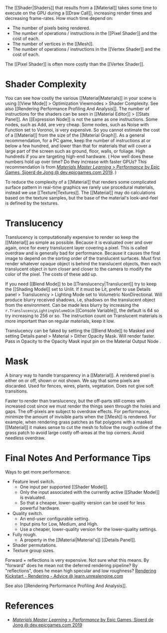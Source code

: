 The [[Shader|Shaders]] that results from a [[Material]] takes some time to execute on the GPU during a [[Draw Call]], increasing render times and decreasing frame-rates.
How much time depend on:
- The number of pixels being rendered.
- The number of operations / instructions in the [[Pixel Shader]] and the cost of each.
- The number of vertices in the [[Mesh]].
- The number of operations / instructions in the [[Vertex Shader]] and the cost of each.

The [[Pixel Shader]] is often more costly than the [[Vertex Shader]].


# Shader Complexity

You can see how costly the various [[Material|Materials]] in your scene is using [[View Mode]] > Optimization Viewmodes > Shader Complexity.
See also [[Rendering Performance Profiling And Analysis]].
The number of instructions for the shaders can be seen in [[Material Editor]] > [[Stats Panel]].
An [[Expression Node]] is not the same as one instructions.
Some nodes, such as Add, are very cheap.
Some nodes, such as Noise with Function set to Voronoi, is very expensive.
So you cannot estimate the cost of a [[Material]] from the size of the [[Material Graph]].
As a general recommendation, for a PC game, keep the number of instructions at or below a few hundred,
and lower than that for materials that will cover a large part of the screen such as ground, floor, walls, or foliage.
High hundreds if you are targeting high-end hardware.
(
How well does these numbers hold up over time?
Do they increase with faster GPUs?
This recommendation is from [_Materials Master Learning_ > _Performance_ by Epic Games, Sjoerd de Jong @ dev.epicgames.com 2019](https://dev.epicgames.com/community/learning/courses/2dy/unreal-engine-materials-master-learning/oJjW/unreal-engine-performance).
)

To reduce the complexity of a [[Material]] that renders some complicated surface pattern in real-time graphics we rarely use procedural materials,
instead we use [[Texture|Textures]].
The [[Material]] may do calculations based on the texture samples, but the base of the material's look-and-feel is defined by the textures.


# Translucency

Translucency is computationally expensive to render so keep the [[Material]] as simple as possible.
Because it is evaluated over and over again, once for every translucent layer covering a pixel.
This is called overdraw and is generally bad for performance.
Because it causes the final image to depend on the sorting order of the translucent surfaces.
Must first render whatever opaque object is behind the translucent objects, then each translucent object in turn closer and closer to the camera to modify the color of the pixel.
The costs of these add up.

If you need [[Blend Mode]] to be [[Translucency|Translucent]] try to keep the [[Shading Model]] set to Unlit.
If it must be Lit, prefer to use Details panel > Translucency > Lighting Mode set to Volumetric NonDirectional.
Will produce blurry received shadows, i.e, shadows on the translucent object from the environment.
Can be made less blurry by increasing the `r.TranslucencyLightingVolumeDim` [[Console Variable]], the default is 64 so try increasing to 256 or so.
The instruction count on Translucent materials is more important than on regular materials, keep it low.

Translucency can be faked by setting the [[Blend Mode]] to Masked and setting Details panel > Material > Dither Opacity Mask.
Will render faster.
Pass in Opacity to the Opacity Mask input pin on the Material Output Node .


# Mask

A binary way to handle transparency in a [[Material]].
A rendered pixel is either on or off, shown or not shown.
We say that some pixels are discarded.
Used for fences, wires, plants, vegetation.
Does not give soft transitions.

Faster to render than translucency, but the off-parts still comes with increased cost since we must render the things seen through the holes and gaps.
The off-pixels are subject to overdraw effects.
For performance, minimize the amount of invisible parts when the [[Mesh]] is rendered.
For example, when rendering grass patches as flat polygons with a masked [[Material]] it makes sense to cut the mesh to follow the rough outline of the grass patch to avoid large costly off-areas at the top corners.
Avoid needless overdraw.


# Final Notes And Performance Tips

Ways to get more performance:
- Feature level switch.
	- One input per supported [[Shader Model]].
	- Only the input associated with the currently active [[Shader Model]] is evaluated.
	- So that a cheaper, lower-quality version can be used for less powerful hardware.
- Quality switch.
	- An end-user configurable setting.
	- Input pins for Low, Medium, and High.
	- Use a cheaper, lower-quality version for the lower-quality settings.
- Fully rough.
	- A property in the [[Material|Material's]] [[Details Panel]].
- Shader permutations.
- Texture group sizes.

Forward + reflections is very expensive.
Not sure what this means.
By "forward" does he mean not the deferred rendering pipeline?
By "reflections", does he mean high specular and low roughness?
[Rendering Kickstart - Rendering - Advice @ learn.unrealengine.com](https://learn.unrealengine.com/course/3537481/module/6853946)


See also [[Rendering Performance Profiling And Analysis]].


# References

- [_Materials Master Learning_ > _Performance_ by Epic Games, Sjoerd de Jong @ dev.epicgames.com 2019](https://dev.epicgames.com/community/learning/courses/2dy/unreal-engine-materials-master-learning/oJjW/unreal-engine-performance)

